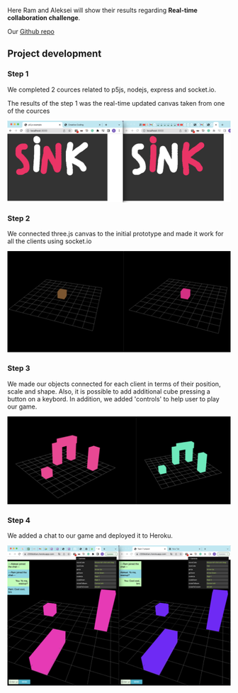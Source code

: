 Here Ram and Aleksei will show their results regarding **Real-time collaboration challenge**.

Our [Github repo](https://github.com/alekseikondratenko/Collaborative-drawing)

## Project development

### Step 1

We completed 2 cources related to p5js, nodejs, express and socket.io.


The results of the step 1 was the real-time updated canvas taken from one of the cources

![Day 1 screen](Day1.png)

### Step 2

We connected three.js canvas to the initial prototype and made it work for all the clients using socket.io

![Day 1 screen](Day1.5.png)

### Step 3

We made our objects connected for each client in terms of their position, scale and shape. Also, it is possible to add additional cube pressing a button on a keybord. In addition, we added 'controls' to help user to play our game.

![Day 1 screen](Day3.png)

### Step 4

We added a chat to our game and deployed it to Heroku.

![Day 1 screen](Day4.png)




